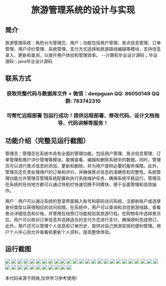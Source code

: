 <p><h1 align="center">旅游管理系统的设计与实现</h1></p>

## 简介
旅游管理系统：角色分为管理员、用户；功能包括用户管理、景点信息管理、订单管理、用户评价管理、系统管理、支付方式选择和旅游路线编辑等模块，支持信息录入、更新和查询，以提升用户体验和管理效率。    --计算机毕业设计源码；毕设源码；java毕业设计源码


## 联系方式
<p><h3 align="center">获取完整代码与数据库文件 + 微信：deepguan QQ: 86050149 QQ群: 783742310</h3></p>
<p><h3 align="center">可帮忙远程部署 包运行成功！提供远程部署、修改代码、设计文档指导、代码讲解等服务！</h3></p>

## 功能介绍（完整见运行截图）
管理员：管理员在系统中具有全面的管理功能，包括用户管理、景点信息管理、订单管理和用户评价管理等模块，能够查看、编辑和删除系统中的数据。同时，管理员可以进行景点信息的添加、更新和删除，并为用户提供必要的服务保障。此外，管理员还负责处理用户的订单和评价，并确保景点信息的准确性和完整性。系统管理功能允许管理员管理系统配置和执行系统维护任务，确保系统平稳运行。管理员在系统的任何地方都可以通过导航栏快速切换不同模块，便于全面管理和高效操作。

用户：用户可以通过系统的登录界面输入账号和密码访问系统，注册新账户或选择身份类型以获得相应的访问权限。在系统中，用户可以查询和浏览旅游线路，查看景点详细信息和价格，并使用在线预订功能规划其旅游行程。在购物车中选择景点后，用户可以核对订单信息并选择适合的支付方式进行支付，确保顺利完成预订。此外，用户还可以管理个人信息和订单历史，提供对自己旅游安排的便利管理。用户个人中心则允许查看和更新个人资料，提高整体体验。


## 运行截图
![](https://bs-1329754181.cos.ap-shanghai.myqcloud.com/spring/tourismManagementSystemDesignAndImplementation/img/001.jpg)
![](https://bs-1329754181.cos.ap-shanghai.myqcloud.com/spring/tourismManagementSystemDesignAndImplementation/img/002.jpg)
![](https://bs-1329754181.cos.ap-shanghai.myqcloud.com/spring/tourismManagementSystemDesignAndImplementation/img/003.jpg)
![](https://bs-1329754181.cos.ap-shanghai.myqcloud.com/spring/tourismManagementSystemDesignAndImplementation/img/004.jpg)
![](https://bs-1329754181.cos.ap-shanghai.myqcloud.com/spring/tourismManagementSystemDesignAndImplementation/img/005.jpg)
![](https://bs-1329754181.cos.ap-shanghai.myqcloud.com/spring/tourismManagementSystemDesignAndImplementation/img/006.jpg)
![](https://bs-1329754181.cos.ap-shanghai.myqcloud.com/spring/tourismManagementSystemDesignAndImplementation/img/007.jpg)
![](https://bs-1329754181.cos.ap-shanghai.myqcloud.com/spring/tourismManagementSystemDesignAndImplementation/img/008.jpg)
![](https://bs-1329754181.cos.ap-shanghai.myqcloud.com/spring/tourismManagementSystemDesignAndImplementation/img/009.jpg)
![](https://bs-1329754181.cos.ap-shanghai.myqcloud.com/spring/tourismManagementSystemDesignAndImplementation/img/010.jpg)
![](https://bs-1329754181.cos.ap-shanghai.myqcloud.com/spring/tourismManagementSystemDesignAndImplementation/img/011.jpg)
![](https://bs-1329754181.cos.ap-shanghai.myqcloud.com/spring/tourismManagementSystemDesignAndImplementation/img/012.jpg)
![](https://bs-1329754181.cos.ap-shanghai.myqcloud.com/spring/tourismManagementSystemDesignAndImplementation/img/013.jpg)
![](https://bs-1329754181.cos.ap-shanghai.myqcloud.com/spring/tourismManagementSystemDesignAndImplementation/img/014.jpg)
![](https://bs-1329754181.cos.ap-shanghai.myqcloud.com/spring/tourismManagementSystemDesignAndImplementation/img/015.jpg)
![](https://bs-1329754181.cos.ap-shanghai.myqcloud.com/spring/tourismManagementSystemDesignAndImplementation/img/016.jpg)
![](https://bs-1329754181.cos.ap-shanghai.myqcloud.com/spring/tourismManagementSystemDesignAndImplementation/img/017.jpg)
![](https://bs-1329754181.cos.ap-shanghai.myqcloud.com/spring/tourismManagementSystemDesignAndImplementation/img/018.jpg)
![](https://bs-1329754181.cos.ap-shanghai.myqcloud.com/spring/tourismManagementSystemDesignAndImplementation/img/019.jpg)
![](https://bs-1329754181.cos.ap-shanghai.myqcloud.com/spring/tourismManagementSystemDesignAndImplementation/img/020.jpg)
![](https://bs-1329754181.cos.ap-shanghai.myqcloud.com/spring/tourismManagementSystemDesignAndImplementation/img/021.jpg)
![](https://bs-1329754181.cos.ap-shanghai.myqcloud.com/spring/tourismManagementSystemDesignAndImplementation/img/022.jpg)
![](https://bs-1329754181.cos.ap-shanghai.myqcloud.com/spring/tourismManagementSystemDesignAndImplementation/img/023.jpg)
![](https://bs-1329754181.cos.ap-shanghai.myqcloud.com/spring/tourismManagementSystemDesignAndImplementation/img/024.jpg)
![](https://bs-1329754181.cos.ap-shanghai.myqcloud.com/spring/tourismManagementSystemDesignAndImplementation/img/025.jpg)
![](https://bs-1329754181.cos.ap-shanghai.myqcloud.com/spring/tourismManagementSystemDesignAndImplementation/img/026.jpg)
![](https://bs-1329754181.cos.ap-shanghai.myqcloud.com/spring/tourismManagementSystemDesignAndImplementation/img/027.jpg)
![](https://bs-1329754181.cos.ap-shanghai.myqcloud.com/spring/tourismManagementSystemDesignAndImplementation/img/028.jpg)
![](https://bs-1329754181.cos.ap-shanghai.myqcloud.com/spring/tourismManagementSystemDesignAndImplementation/img/029.jpg)
![](https://bs-1329754181.cos.ap-shanghai.myqcloud.com/spring/tourismManagementSystemDesignAndImplementation/img/030.jpg)
![](https://bs-1329754181.cos.ap-shanghai.myqcloud.com/spring/tourismManagementSystemDesignAndImplementation/img/031.jpg)
![](https://bs-1329754181.cos.ap-shanghai.myqcloud.com/spring/tourismManagementSystemDesignAndImplementation/img/032.jpg)
![](https://bs-1329754181.cos.ap-shanghai.myqcloud.com/spring/tourismManagementSystemDesignAndImplementation/img/033.jpg)
![](https://bs-1329754181.cos.ap-shanghai.myqcloud.com/spring/tourismManagementSystemDesignAndImplementation/img/034.jpg)
![](https://bs-1329754181.cos.ap-shanghai.myqcloud.com/spring/tourismManagementSystemDesignAndImplementation/img/035.jpg)
![](https://bs-1329754181.cos.ap-shanghai.myqcloud.com/spring/tourismManagementSystemDesignAndImplementation/img/036.jpg)

<p>本代码来源于网络,仅供学习参考使用!</p>
